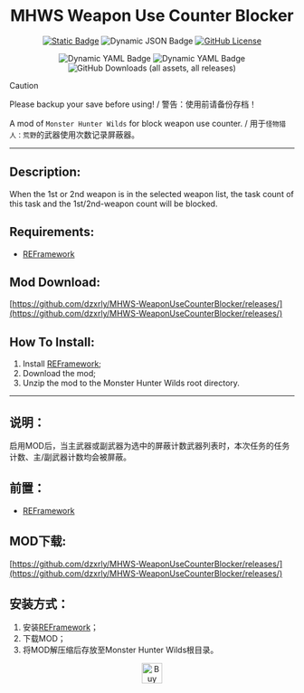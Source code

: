 <div align="center">

# MHWS Weapon Use Counter Blocker

</div>

<div align="center">

[![Static Badge](https://img.shields.io/badge/Nexusmods-Item%20Box%20Editor-%23d28934?style=for-the-badge)](https://www.nexusmods.com/monsterhunterwilds/mods/102) ![Dynamic JSON Badge](https://img.shields.io/badge/dynamic/json?url=https%3A%2F%2Fraw.githubusercontent.com%2Fdzxrly%2FMHWS-WeaponUseCounterBlocker%2Frefs%2Fheads%2Fmain%2Fversion.json&query=%24.version&style=for-the-badge&label=version) [![GitHub License](https://img.shields.io/github/license/dzxrly/MHWS-WeaponUseCounterBlocker?style=for-the-badge)](https://github.com/dzxrly/MHWS-WeaponUseCounterBlocker/blob/main/LICENSE)

![Dynamic YAML Badge](https://img.shields.io/badge/dynamic/yaml?url=https%3A%2F%2Fraw.githubusercontent.com%2Fdzxrly%2FMHWS-WeaponUseCounterBlocker%2Frefs%2Fheads%2Fmain%2Fmod_info.yaml&query=%24.views_count&style=for-the-badge&label=Nexusmods%20views&color=F0E6EF) ![Dynamic YAML Badge](https://img.shields.io/badge/dynamic/yaml?url=https%3A%2F%2Fraw.githubusercontent.com%2Fdzxrly%2FMHWS-WeaponUseCounterBlocker%2Frefs%2Fheads%2Fmain%2Fmod_info.yaml&query=%24.total_download_count&style=for-the-badge&label=Nexusmods%20downloads&color=A8DADC) ![GitHub Downloads (all assets, all releases)](https://img.shields.io/github/downloads/dzxrly/MHWS-WeaponUseCounterBlocker/total?style=for-the-badge&label=Github%20Downloads&color=bce784)


</div>

> [!CAUTION]
> Please backup your save before using! / 警告：使用前请备份存档！

A mod of `Monster Hunter Wilds` for block weapon use counter. / 用于`怪物猎人：荒野`的武器使用次数记录屏蔽器。

---

## Description:

When the 1st or 2nd weapon is in the selected weapon list, the task count of this task and the 1st/2nd-weapon count will be blocked.

## Requirements:
- [REFramework](https://www.nexusmods.com/monsterhunterwilds/mods/93)

## Mod Download:

[https://github.com/dzxrly/MHWS-WeaponUseCounterBlocker/releases/](https://github.com/dzxrly/MHWS-WeaponUseCounterBlocker/releases/)

## How To Install:

1. Install [REFramework](https://www.nexusmods.com/monsterhunterwilds/mods/93);
2. Download the mod;
3. Unzip the mod to the Monster Hunter Wilds root directory.

---

## 说明：

启用MOD后，当主武器或副武器为选中的屏蔽计数武器列表时，本次任务的任务计数、主/副武器计数均会被屏蔽。

## 前置：
- [REFramework](https://www.nexusmods.com/monsterhunterwilds/mods/93)

## MOD下载:

[https://github.com/dzxrly/MHWS-WeaponUseCounterBlocker/releases/](https://github.com/dzxrly/MHWS-WeaponUseCounterBlocker/releases/)

## 安装方式：

1. 安装[REFramework](https://www.nexusmods.com/monsterhunterwilds/mods/93)；
2. 下载MOD；
3. 将MOD解压缩后存放至Monster Hunter Wilds根目录。

<div align="center">

<a href='https://ko-fi.com/F1F0PZH7X' target='_blank'><img height='36' style='border:0px;height:36px;' src='https://storage.ko-fi.com/cdn/kofi1.png?v=6' border='0' alt='Buy Me a Coffee at ko-fi.com' /></a>

</div>
